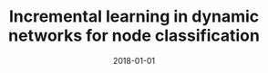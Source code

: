 ---
# Documentation: https://wowchemy.com/docs/managing-content/

title: Incremental learning in dynamic networks for node classification
subtitle: ''
summary: ''
authors:
- kajdanowicz
- tagowski
- falkiewicz
- kazienko
tags: []
categories: []
date: '2018-01-01'
lastmod: 2022-10-07T05:06:20Z
featured: false
draft: false

# Featured image
# To use, add an image named `featured.jpg/png` to your page's folder.
# Focal points: Smart, Center, TopLeft, Top, TopRight, Left, Right, BottomLeft, Bottom, BottomRight.
image:
  caption: ''
  focal_point: ''
  preview_only: false

# Projects (optional).
#   Associate this post with one or more of your projects.
#   Simply enter your project's folder or file name without extension.
#   E.g. `projects = ["internal-project"]` references `content/project/deep-learning/index.md`.
#   Otherwise, set `projects = []`.
projects: []
publishDate: '2022-10-07T05:06:19.004720Z'
publication_types:
- '6'
abstract: ''
publication: '*Network intelligence meets user centered social media networks*'
doi: 10.1007/978-3-319-90312-5_9
---